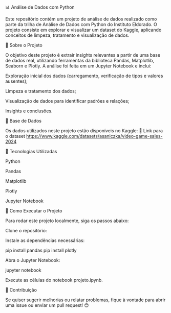 📊 Análise de Dados com Python

Este repositório contém um projeto de análise de dados realizado como parte da trilha de Análise de Dados com Python do Instituto Eldorado. O projeto consiste em explorar e visualizar um dataset do Kaggle, aplicando conceitos de limpeza, tratamento
e visualização de dados.

📂 Sobre o Projeto

O objetivo deste projeto é extrair insights relevantes a partir de uma base de dados real, utilizando ferramentas da biblioteca Pandas, Matplotlib, Seaborn e Plotly. A análise foi feita em um Jupyter Notebook e inclui:

Exploração inicial dos dados (carregamento, verificação de tipos e valores ausentes);

Limpeza e tratamento dos dados;

Visualização de dados para identificar padrões e relações;

Insights e conclusões.

🔗 Base de Dados

Os dados utilizados neste projeto estão disponíveis no Kaggle:
🔗 Link para o dataset https://www.kaggle.com/datasets/asaniczka/video-game-sales-2024

🚀 Tecnologias Utilizadas

Python 

Pandas

Matplotlib

Plotly

Jupyter Notebook

📌 Como Executar o Projeto

Para rodar este projeto localmente, siga os passos abaixo:

Clone o repositório:

Instale as dependências necessárias:

pip install pandas 
pip install plotly 

Abra o Jupyter Notebook:

jupyter notebook

Execute as células do notebook projeto.ipynb.

📢 Contribuição

Se quiser sugerir melhorias ou relatar problemas, fique à vontade para abrir uma issue ou enviar um pull request! 😊

